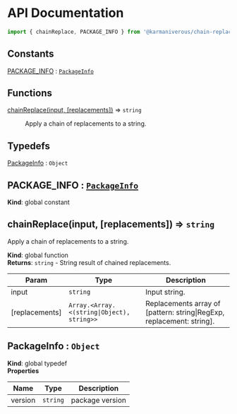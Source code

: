 # API Documentation

```js
import { chainReplace, PACKAGE_INFO } from '@karmaniverous/chain-replace`;
```

## Constants

<dl>
<dt><a href="#PACKAGE_INFO">PACKAGE_INFO</a> : <code><a href="#PackageInfo">PackageInfo</a></code></dt>
<dd></dd>
</dl>

## Functions

<dl>
<dt><a href="#chainReplace">chainReplace(input, [replacements])</a> ⇒ <code>string</code></dt>
<dd><p>Apply a chain of replacements to a string.</p>
</dd>
</dl>

## Typedefs

<dl>
<dt><a href="#PackageInfo">PackageInfo</a> : <code>Object</code></dt>
<dd></dd>
</dl>

<a name="PACKAGE_INFO"></a>

## PACKAGE\_INFO : [<code>PackageInfo</code>](#PackageInfo)
**Kind**: global constant  
<a name="chainReplace"></a>

## chainReplace(input, [replacements]) ⇒ <code>string</code>
Apply a chain of replacements to a string.

**Kind**: global function  
**Returns**: <code>string</code> - String result of chained replacements.  

| Param | Type | Description |
| --- | --- | --- |
| input | <code>string</code> | Input string. |
| [replacements] | <code>Array.&lt;Array.&lt;(string\|Object), string&gt;&gt;</code> | Replacements array of [pattern: string\|RegExp, replacement: string]. |

<a name="PackageInfo"></a>

## PackageInfo : <code>Object</code>
**Kind**: global typedef  
**Properties**

| Name | Type | Description |
| --- | --- | --- |
| version | <code>string</code> | package version |

